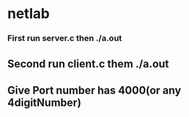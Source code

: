 # netlab
### First run server.c then ./a.out
## Second run client.c them ./a.out
## Give Port number has 4000(or any 4digitNumber)
